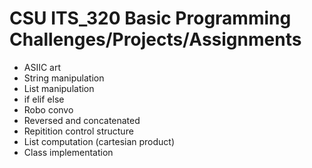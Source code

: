 # CSU ITS_320 Basic Programming Challenges/Projects/Assignments

* ASIIC art
* String manipulation
* List manipulation
* if elif else
* Robo convo
* Reversed and concatenated
* Repitition control structure
* List computation (cartesian product)
* Class implementation
